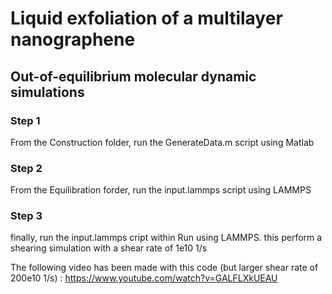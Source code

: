 # Liquid exfoliation of a multilayer nanographene

## Out-of-equilibrium molecular dynamic simulations

### Step 1

From the Construction folder, run the GenerateData.m script using Matlab

### Step 2

From the Equilibration forder, run the input.lammps script using LAMMPS

### Step 3

finally, run the input.lammps cript within Run using LAMMPS. this perform a shearing simulation with a shear rate of 1e10 1/s


The following video has been made with this code (but larger shear rate of 200e10 1/s) : 
https://www.youtube.com/watch?v=GALFLXkUEAU
